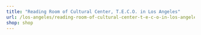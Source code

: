 ```yaml
---
title: "Reading Room of Cultural Center, T.E.C.O. in Los Angeles"
url: /los-angeles/reading-room-of-cultural-center-t-e-c-o-in-los-angeles-3/
shop: shop
---
```

